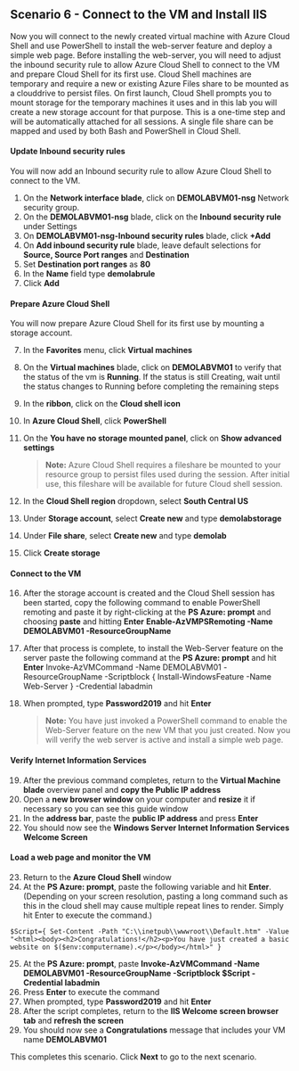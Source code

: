 ﻿## **Scenario 6 - Connect to the VM and Install IIS**
Now you will connect to the newly created virtual machine with Azure Cloud Shell and use PowerShell to install the web-server feature and deploy a simple web page. Before installing the web-server, you will need to adjust the inbound security rule to allow Azure Cloud Shell to connect to the VM and prepare Cloud Shell for its first use. Cloud Shell machines are temporary and require a new or existing Azure Files share to be mounted as a clouddrive to persist files. On first launch, Cloud Shell prompts you to mount storage for the temporary machines it uses and in this lab you will create a new storage account for that purpose. This is a one-time step and will be automatically attached for all sessions. A single file share can be mapped and used by both Bash and PowerShell in Cloud Shell. 

#### **Update Inbound security rules**
You will now add an Inbound security rule to allow Azure Cloud Shell to connect to the VM.

1. On the **Network interface blade**, click on **DEMOLABVM01-nsg** Network security group.
1. On the **DEMOLABVM01-nsg** blade, click on the **Inbound security rule** under Settings
1. On **DEMOLABVM01-nsg-Inbound security rules** blade, click **+Add**
1. On **Add inbound security rule** blade, leave default selections for **Source, Source Port ranges** and **Destination**
1. Set **Destination port ranges** as **80**
1. In the **Name** field type <copy>**demolabrule**</copy>
1. Click **Add**

#### **Prepare Azure Cloud Shell**
You will now prepare Azure Cloud Shell for its first use by mounting a storage account.

7. In the **Favorites** menu, click **Virtual machines**
1. On the **Virtual machines** blade, click on **DEMOLABVM01** to verify that the status of the vm is **Running**. If the status is still Creating, wait until the status changes to Running before completing the remaining steps 
1. In the **ribbon**, click on the **Cloud shell icon**
1. In **Azure Cloud Shell**, click **PowerShell**
1. On the **You have no storage mounted panel**, click on **Show advanced settings**

    > **Note:** Azure Cloud Shell requires a fileshare be mounted to your resource group to persist files used during the session. After initial use, this fileshare will be available for future Cloud shell session. 

1. In the **Cloud Shell region** dropdown, select **South Central US**
1. Under **Storage account**, select **Create new** and type <copy><strong>demolabstorage<inject key="AzureResourceGroupName"  copy="false"/></strong></copy>
1. Under **File share**, select **Create new** and type <copy>**demolab**</copy>
1. Click **Create storage** 

#### **Connect to the VM**

16. After the storage account is created and the Cloud Shell session has been started, copy the following command to enable PowerShell remoting and paste it by right-clicking at the **PS Azure: prompt** and choosing **paste** and hitting **Enter** <strong><copy>Enable-AzVMPSRemoting -Name DEMOLABVM01 -ResourceGroupName <inject key="AzureResourceGroupName"  copy="false"/></copy></strong>
1. After that process is complete, to install the Web-Server feature on the server paste the following command at the **PS Azure: prompt** and hit **Enter** <copy>Invoke-AzVMCommand -Name DEMOLABVM01 -ResourceGroupName <inject key="AzureResourceGroupName" copy="false"/> -Scriptblock { Install-WindowsFeature -Name Web-Server } -Credential labadmin </copy>
1. When prompted, type <copy>**Password2019**</copy> and hit **Enter**

    > **Note:** You have just invoked a PowerShell command to enable the Web-Server feature on the new VM that you just created. Now you will verify the web server is active and install a simple web page. 

#### **Verify Internet Information Services**

19. After the previous command completes, return to the **Virtual Machine blade** overview panel and **copy the Public IP address**
1. Open a **new browser window** on your computer and **resize** it if necessary so you can see this guide window
1. In the **address bar**, paste the **public IP address** and press **Enter**
1. You should now see the **Windows Server Internet Information Services Welcome Screen** 

#### **Load a web page and monitor the VM**

23. Return to the **Azure Cloud Shell** window
1. At the **PS Azure: prompt**, paste the following variable and hit **Enter**. (Depending on your screen resolution, pasting a long command such as this in the cloud shell may cause multiple repeat lines to render. Simply hit Enter to execute the command.)

```
$Script={ Set-Content -Path "C:\\inetpub\\wwwroot\\Default.htm" -Value "<html><body><h2>Congratulations!</h2><p>You have just created a basic website on $($env:computername).</p></body></html>" }
```

25. At the **PS Azure: prompt**, paste <strong><copy>Invoke-AzVMCommand -Name DEMOLABVM01 -ResourceGroupName <inject key="AzureResourceGroupName"  copy="false"/> -Scriptblock $Script -Credential labadmin</copy></strong>
1. Press **Enter** to execute the command
1. When prompted, type <copy>**Password2019**</copy> and hit **Enter**
1. After the script completes, return to the **IIS Welcome screen browser tab** and **refresh the screen**
1. You should now see a **Congratulations** message that includes your VM name **DEMOLABVM01**


This completes this scenario. Click **Next** to go to the next scenario.